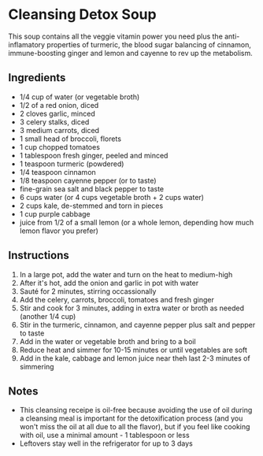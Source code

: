 # Cleansing Detox Soup



This soup contains all the veggie vitamin power you need plus the anti-inflamatory properties of turmeric, the blood sugar balancing of cinnamon, immune-boosting ginger and lemon and cayenne to rev up the metabolism.

## Ingredients

- 1/4 cup of water (or vegetable broth)
- 1/2 of a red onion, diced
- 2 cloves garlic, minced
- 3 celery stalks, diced
- 3 medium carrots, diced
- 1 small head of broccoli, florets
- 1 cup chopped tomatoes
- 1 tablespoon fresh ginger, peeled and minced
- 1 teaspoon turmeric (powdered)
- 1/4 teaspoon cinnamon
- 1/8 teaspoon cayenne pepper (or to taste)
- fine-grain sea salt and black pepper to taste
- 6 cups water (or 4 cups vegetable broth + 2 cups water)
- 2 cups kale, de-stemmed and torn in pieces
- 1 cup purple cabbage
- juice from 1/2 of a small lemon (or a whole lemon, depending how much lemon flavor you prefer)

## Instructions

1. In a large pot, add the water and turn on the heat to medium-high
2. After it's hot, add the onion and garlic in pot with water
3. Sauté for 2 minutes, stirring occassionally
4. Add the celery, carrots, broccoli, tomatoes and fresh ginger
5. Stir and cook for 3 minutes, adding in extra water or broth as needed (another 1/4 cup)
6. Stir in the turmeric, cinnamon, and cayenne pepper plus salt and pepper to taste
7. Add in the water or vegetable broth and bring to a boil
8. Reduce heat and simmer for 10-15 minutes or until vegetables are soft
9. Add in the kale, cabbage and lemon juice near theh last 2-3 minutes of simmering

## Notes

- This cleansing receipe is oil-free because avoiding the use of oil during a cleansing meal is important for the detoxification process (and you won't miss the oil at all due to all the flavor), but if you feel like cooking with oil, use a minimal amount - 1 tablespoon or less
- Leftovers stay well in the refrigerator for up to 3 days
